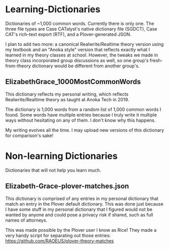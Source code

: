 # Learning-Dictionaries
Dictionaries of ~1,000 common words. Currently there is only one. The three file types are Case CATalyst's native dictionary file (SGDCT), Case CAT's rich-text export (RTF), and a Plover-generated JSON.

I plan to add two more: a canonical Realwrite/Realtime theory version using my textbook and an "Anoka style" version that reflects exactly what I learned in my theory classes at school. However, the tweaks we made in theory class incorporated group discussions as well, so one group's fresh-from-theory dictionary would be different from another group's.

## ElizabethGrace_1000MostCommonWords
This dictionary reflects my personal writing, which reflects Realwrite/Realtime theory as taught at Anoka Tech in 2019.

The dictionary is 1,000 words from a random list of 1,000 common words I found. Some words have multiple entries because I truly write it multiple ways without hesitating on any of them. I don't know why this happens.

My writing evolves all the time. I may upload new versions of this dictionary for comparison's sake!

# Non-learning Dictionaries
Dictionaries that will not help you learn much.

## Elizabeth-Grace-plover-matches.json
This dictionary is comprised of any entries in my personal dictionary that match an entry in the Plover default dictionary. This was done just because I have some stuff in my personal dictionary that I figured would not be wanted by anyone and could pose a privacy risk if shared, such as full names of attorneys.

This was made possible by the Plover user I know as Rice! They made a very handy script for separating out those entries: https://github.com/RAOEUS/plover-theory-matches
